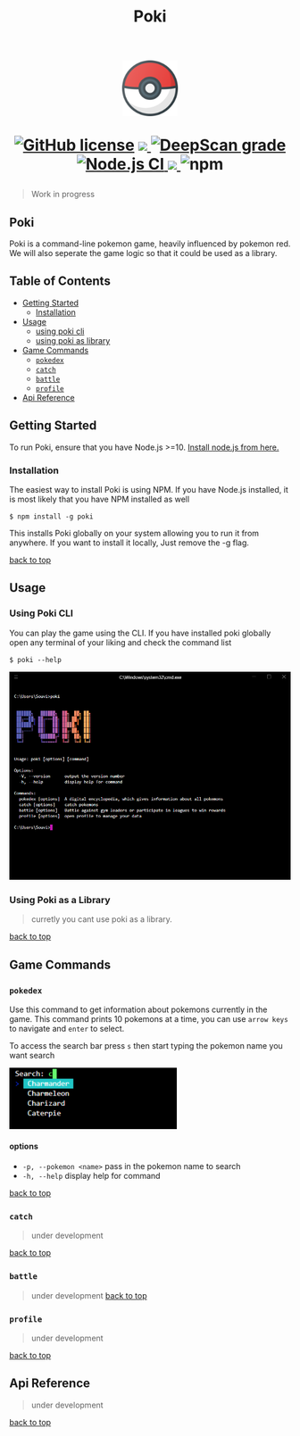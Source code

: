 <h1 align="center">
Poki
<br> <br>
<p align="center">
<img src="https://github.com/Souvikns/Poki/blob/main/static/pokeball.svg"  width="100">
</p>

<p align="center">
 <a href="https://github.com/Souvikns/Poki/blob/main/LICENSE"><img alt="GitHub license" src="https://img.shields.io/github/license/Souvikns/Poki"></a>

<a href="https://github.com/Souvikns/Poki/pulls">
<img src="https://img.shields.io/badge/PRs-open-green">
</a>
<a href="https://deepscan.io/dashboard#view=project&tid=8580&pid=16849&bid=368882"><img src="https://deepscan.io/api/teams/8580/projects/16849/branches/368882/badge/grade.svg" alt="DeepScan grade"></a>
<a href="https://github.com/Tech-Phantoms/pokemon-cli-game/actions/workflows/node.js.yml">
<img src="https://github.com/Tech-Phantoms/pokemon-cli-game/actions/workflows/node.js.yml/badge.svg" alt="Node.js CI">
</a>

<a href="https://codecov.io/gh/Souvikns/Poki">
        <img src="https://codecov.io/gh/Souvikns/Poki/branch/main/graph/badge.svg?token=FYklvhHRMn"/>
 </a>

<img alt="npm" src="https://img.shields.io/npm/dw/poki">

</p>
</h1>

> Work in progress

## Poki

Poki is a command-line pokemon game, heavily influenced by pokemon red. We will
also seperate the game logic so that it could be used as a library.

## Table of Contents

- [Getting Started](#getting-started)
  - [Installation](#installation)
- [Usage](#usage)
  - [using poki cli](#using-poki-cli)
  - [using poki as library](#using-poki-as-a-library)
- [Game Commands](#game-commands)
  - [`pokedex`](#pokedex)
  - [`catch`](#catch)
  - [`battle`](#battle)
  - [`profile`](#profile)
- [Api Reference](#api-reference)

## Getting Started

To run Poki, ensure that you have Node.js >=10.
[Install node.js from here.](https://nodejs.org/en/)

### Installation

The easiest way to install Poki is using NPM. If you have Node.js installed, it
is most likely that you have NPM installed as well

```
$ npm install -g poki
```

This installs Poki globally on your system allowing you to run it from anywhere.
If you want to install it locally, Just remove the -g flag.

[back to top](#table-of-contents)

## Usage

### Using Poki CLI

You can play the game using the CLI. If you have installed poki globally open
any terminal of your liking and check the command list

```
$ poki --help
```

<img src="https://github.com/Souvikns/Poki/blob/main/static/ss.PNG" width="650" />

### Using Poki as a Library

> curretly you cant use poki as a library.

[back to top](#table-of-contents)

## Game Commands

### `pokedex`

Use this command to get information about pokemons currently in the game. This
command prints 10 pokemons at a time, you can use `arrow keys` to navigate and
`enter` to select.

To access the search bar press `s` then start typing the pokemon name you want
search

<img src="https://github.com/Souvikns/Poki/blob/main/static/searchbar.PNG" width="300" />

#### options

- `-p, --pokemon <name>` pass in the pokemon name to search
- `-h, --help` display help for command

[back to top](#table-of-contents)

### `catch`

> under development

[back to top](#table-of-contents)

### `battle`

> under development [back to top](#table-of-contents)

### `profile`

> under development

[back to top](#table-of-contents)

## Api Reference

> under development

[back to top](#table-of-contents)
